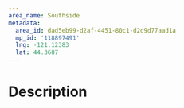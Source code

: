 ```yaml
---
area_name: Southside
metadata:
  area_id: dad5eb99-d2af-4451-80c1-d2d9d77aad1a
  mp_id: '118897491'
  lng: -121.12383
  lat: 44.3687
---
```

# Description
